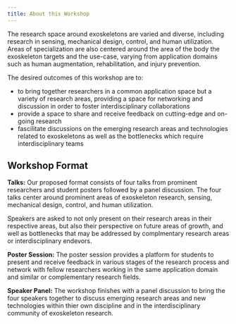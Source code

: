```yaml
---
title: About this Workshop
---
```


The research space around exoskeletons are varied and diverse, including research in sensing, mechanical design, control, and human utilization. Areas of specialization are also centered around the area of the body the exoskeleton targets and the use-case, varying from application domains such as human augmentation, rehabilitation, and injury prevention.

The desired outcomes of this workshop are to:
- to bring together researchers in a common application space but a variety of research areas, providing a space for networking and discussion in order to foster interdisciplinary collaborations
- provide a space to share and receive feedback on cutting-edge and on-going research
- fascilitate discussions on the emerging research areas and technologies related to exoskeletons as well as the bottlenecks which require interdisciplinary teams

## Workshop Format ##

**Talks:** Our proposed format consists of four talks from prominent researchers and student posters followed by a panel discussion. The four talks center around prominent areas of exoskeleton research, sensing, mechanical design, control, and human utilization. 

Speakers are asked to not only present on their research areas in their respective areas, but also their perspective on future areas of growth, and well as bottlenecks that may be addressed by complmentary research areas or interdisciplinary endevors. 

**Poster Session:** The poster session provides a platform for students to present and receive feedback in various stages of the research process and network with fellow researchers working in the same application domain and similar or complementary research fields. 

**Speaker Panel:** The workshop finishes with a panel discussion to bring the four speakers together to discuss emerging research areas and new technologies within thier own discipline and in the interdisciplinary community of exoskeleton research.

